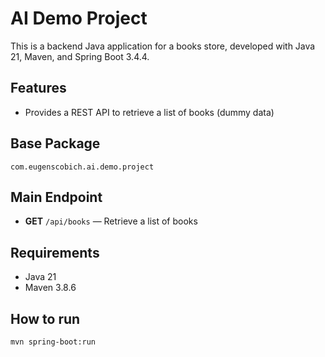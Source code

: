 # AI Demo Project

This is a backend Java application for a books store, developed with Java 21, Maven, and Spring Boot 3.4.4.

## Features
- Provides a REST API to retrieve a list of books (dummy data)

## Base Package
`com.eugenscobich.ai.demo.project`

## Main Endpoint
- **GET** `/api/books` — Retrieve a list of books

## Requirements
- Java 21
- Maven 3.8.6

## How to run
```sh
mvn spring-boot:run
```

